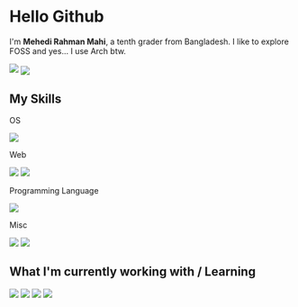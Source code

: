# Hello Github
I'm <b>Mehedi Rahman Mahi</b>, a tenth grader from Bangladesh. I like to explore FOSS and yes... I use Arch btw.


<img src="https://github-readme-stats.vercel.app/api?username=sussycookie&show_icons=true&locale=en" />
<img align="center" src="https://github-readme-stats.vercel.app/api/top-langs/?username=sussycookie&layout=compact" />

## My Skills

OS
  
![](https://img.shields.io/badge/Linux-blueviolet)
  
Web
  
![](https://img.shields.io/badge/HTML-yellowgreen)
![](https://img.shields.io/badge/CSS-yellowgreen)
  
Programming Language
  
![](https://img.shields.io/badge/C%2B%2B-green)
  
Misc
  
![](https://img.shields.io/badge/Typing-red)
![](https://img.shields.io/badge/UX_designing-red)

## What I'm currently working with / Learning

![](https://img.shields.io/badge/JavaScript-blue)
![](https://img.shields.io/badge/Python-blue)
![](https://img.shields.io/badge/sh-blue)
![](https://img.shields.io/badge/C++-blue)
